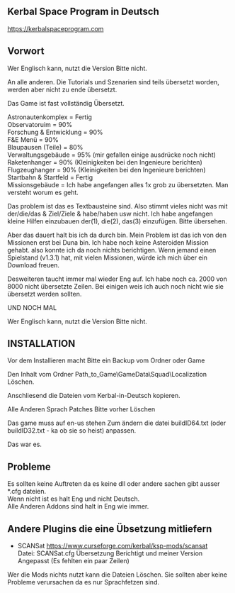 ﻿

Kerbal Space Program in Deutsch
-------------------------------

https://kerbalspaceprogram.com


Vorwort
-------

Wer Englisch kann, nutzt die Version Bitte nicht.


An alle anderen.
Die Tutorials und Szenarien sind teils übersetzt worden, werden aber nicht zu ende übersetzt.

Das Game ist fast vollständig Übersetzt. 

Astronautenkomplex 		= Fertig<br>
Observatoruim 			= 90% <br>
Forschung & Entwicklung = 90% <br>
F&E Menü				= 90% <br>
Blaupausen (Teile)		= 80% <br>
Verwaltungsgebäude		= 95% (mir gefallen einige ausdrücke noch nicht)<br>
Raketenhanger			= 90% (Kleinigkeiten bei den Ingenieure berichten)<br>
Flugzeughanger			= 90% (Kleinigkeiten bei den Ingenieure berichten)<br>
Startbahn & Startfeld	= Fertig<br>
Missionsgebäude			= Ich habe angefangen alles 1x grob zu übersetzten. Man versteht worum es geht.<br>

Das problem ist das es Textbausteine sind. 
Also stimmt vieles nicht was mit der/die/das & Ziel/Ziele & habe/haben usw nicht.
Ich habe angefangen kleine Hilfen einzubauen der(1), die(2), das(3) einzufügen.
Bitte übersehen.

Aber das dauert halt bis ich da durch bin. Mein Problem ist das ich von den Missionen erst bei Duna bin.
Ich habe noch keine Asteroiden Mission gehabt. also konnte ich da noch nichts berichtigen.
Wenn jemand einen Spielstand (v1.3.1) hat, mit vielen Missionen, würde ich mich über ein Download freuen.

Desweiteren taucht immer mal wieder Eng auf. Ich habe noch ca. 2000 von 8000 nicht übersetzte Zeilen.
Bei einigen weis ich auch noch nicht wie sie übersetzt werden sollten.


UND NOCH MAL

Wer Englisch kann, nutzt die Version Bitte nicht.





INSTALLATION
-------------
Vor dem Installieren macht Bitte ein Backup vom Ordner oder Game

Den Inhalt vom Ordner Path_to_Game\GameData\Squad\Localization Löschen.

Anschliesend die Dateien vom Kerbal-in-Deutsch kopieren.


Alle Anderen Sprach Patches Bitte vorher Löschen

Das game muss auf en-us stehen
Zum ändern die datei buildID64.txt (oder buildID32.txt - ka ob sie so heist) anpassen.


Das war es.





Probleme
--------
Es sollten keine Auftreten da es keine dll oder andere sachen gibt ausser *.cfg dateien.<br>
Wenn nicht ist es halt Eng und nicht Deutsch.<br>
Alle Anderen Addons sind halt in Eng wie immer.




Andere Plugins die eine Übsetzung mitliefern
--------------------------------------------

 - SCANSat		https://www.curseforge.com/kerbal/ksp-mods/scansat <br>
	Datei:		SCANSat.cfg
	Übersetzung Berichtigt und meiner Version Angepasst (Es fehlten ein paar Zeilen)

	

Wer die Mods nichts nutzt kann die Dateien Löschen.
Sie sollten aber keine Probleme verursachen da es nur Sprachfetzen sind.













